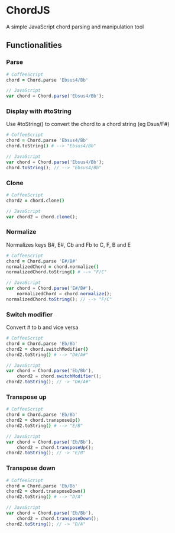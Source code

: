 # ChordJS

A simple JavaScript chord parsing and manipulation tool

## Functionalities

### Parse

```coffeescript
# CoffeeScript
chord = Chord.parse 'Ebsus4/Bb'
```

```javascript
// JavaScript
var chord = Chord.parse('Ebsus4/Bb');
```

### Display with #toString

Use #toString() to convert the chord to a chord string (eg Dsus/F#)

```coffeescript
# CoffeeScript
chord = Chord.parse 'Ebsus4/Bb'
chord.toString() # --> "Ebsus4/Bb"
```

```javascript
// JavaScript
var chord = Chord.parse('Ebsus4/Bb');
chord.toString(); // --> "Ebsus4/Bb"
```

### Clone

```coffeescript
# CoffeeScript
chord2 = chord.clone()
```

```javascript
// JavaScript
var chord2 = chord.clone();
```

### Normalize

Normalizes keys B#, E#, Cb and Fb to C, F, B and E

```coffeescript
# CoffeeScript
chord = Chord.parse 'E#/B#'
normalizedChord = chord.normalize()
normalizedChord.toString() # --> "F/C"
```

```javascript
// JavaScript
var chord = Chord.parse('E#/B#'),
    normalizedChord = chord.normalize();
normalizedChord.toString(); // --> "F/C"
```

### Switch modifier

Convert # to b and vice versa

```coffeescript
# CoffeeScript
chord = Chord.parse 'Eb/Bb'
chord2 = chord.switchModifier()
chord2.toString() # --> "D#/A#"
```

```javascript
// JavaScript
var chord = Chord.parse('Eb/Bb'),
    chord2 = chord.switchModifier();
chord2.toString(); // -> "D#/A#"
```

### Transpose up

```coffeescript
# CoffeeScript
chord = Chord.parse 'Eb/Bb'
chord2 = chord.transposeUp()
chord2.toString() # --> "E/B"
```

```javascript
// JavaScript
var chord = Chord.parse('Eb/Bb'),
    chord2 = chord.transposeUp();
chord2.toString(); // -> "E/B"
```

### Transpose down

```coffeescript
# CoffeeScript
chord = Chord.parse 'Eb/Bb'
chord2 = chord.transposeDown()
chord2.toString() # --> "D/A"
```

```javascript
// JavaScript
var chord = Chord.parse('Eb/Bb'),
    chord2 = chord.transposeDown();
chord2.toString(); // -> "D/A"
```
